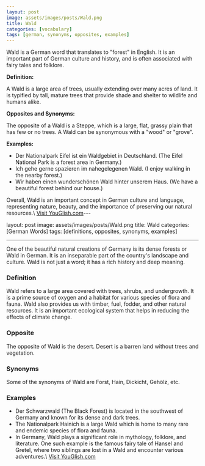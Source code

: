 ```yaml
---
layout: post
image: assets/images/posts/Wald.png
title: Wald
categories: [vocabulary]
tags: [german, synonyms, opposites, examples]
---
```


Wald is a German word that translates to "forest" in English. It is an important part of German culture and history, and is often associated with fairy tales and folklore. 

**Definition:** 

A Wald is a large area of trees, usually extending over many acres of land. It is typified by tall, mature trees that provide shade and shelter to wildlife and humans alike. 

**Opposites and Synonyms:**

The opposite of a Wald is a Steppe, which is a large, flat, grassy plain that has few or no trees. A Wald can be synonymous with a "wood" or "grove".

**Examples:** 

- Der Nationalpark Eifel ist ein Waldgebiet in Deutschland. (The Eifel National Park is a forest area in Germany.)
- Ich gehe gerne spazieren im nahegelegenen Wald. (I enjoy walking in the nearby forest.)
- Wir haben einen wunderschönen Wald hinter unserem Haus. (We have a beautiful forest behind our house.)

Overall, Wald is an important concept in German culture and language, representing nature, beauty, and the importance of preserving our natural resources.\ <a id="yg-widget-0" class="youglish-widget" data-query="Wald" data-lang="german" data-components="8412" data-auto-start="0" data-bkg-color="theme_light" data-title="How%20to%20pronounce%20Wald%20in%20German"  rel="nofollow" href="https://youglish.com">Visit YouGlish.com</a><script async src="https://youglish.com/public/emb/widget.js" charset="utf-8"></script>---

layout: post
image: assets/images/posts/Wald.png
title: Wald
categories: [German Words]
tags: [definitions, opposites, synonyms, examples]

---

One of the beautiful natural creations of Germany is its dense forests or Wald in German. It is an inseparable part of the country's landscape and culture. Wald is not just a word; it has a rich history and deep meaning.

### Definition
Wald refers to a large area covered with trees, shrubs, and undergrowth. It is a prime source of oxygen and a habitat for various species of flora and fauna. Wald also provides us with timber, fuel, fodder, and other natural resources. It is an important ecological system that helps in reducing the effects of climate change.

### Opposite
The opposite of Wald is the desert. Desert is a barren land without trees and vegetation.

### Synonyms
Some of the synonyms of Wald are Forst, Hain, Dickicht, Gehölz, etc.

### Examples
- Der Schwarzwald (The Black Forest) is located in the southwest of Germany and known for its dense and dark trees.
- The Nationalpark Hainich is a large Wald which is home to many rare and endemic species of flora and fauna.
- In Germany, Wald plays a significant role in mythology, folklore, and literature. One such example is the famous fairy tale of Hansel and Gretel, where two siblings are lost in a Wald and encounter various adventures.\ <a id="yg-widget-0" class="youglish-widget" data-query="Wald" data-lang="german" data-components="8412" data-auto-start="0" data-bkg-color="theme_light" data-title="How%20to%20pronounce%20Wald%20in%20German"  rel="nofollow" href="https://youglish.com">Visit YouGlish.com</a><script async src="https://youglish.com/public/emb/widget.js" charset="utf-8"></script>